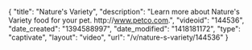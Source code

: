 {
    "title": "Nature's Variety",
    "description": "Learn more about Nature's Variety food for your pet. http:\/\/www.petco.com.",
    "videoid": "144536",
    "date_created": "1394588997",
    "date_modified": "1418181172",
    "type": "captivate",
    "layout": "video",
    "url": "\/v\/nature-s-variety\/144536"
}